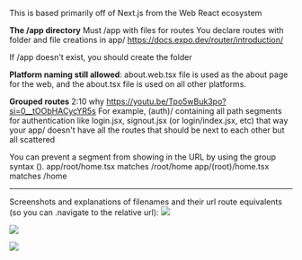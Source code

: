 
This is based primarily off of Next.js from the Web React ecosystem

**The /app directory**
Must /app with files for routes
You declare routes with folder and file creations in app/
https://docs.expo.dev/router/introduction/

If /app doesn't exist, you should create the folder

**Platform naming still allowed**:
about.web.tsx file is used as the about page for the web, and the about.tsx file is used on all other platforms.

**Grouped routes**
2:10 why
https://youtu.be/Tpo5wBuk3po?si=0__tOObHACycYR5s
For example, (auth)/ containing all path segments for authentication like login.jsx, signout.jsx (or login/index.jsx, etc) that way your app/ doesn't have all the routes that should be next to each other but all scattered

You can prevent a segment from showing in the URL by using the group syntax ().
app/root/home.tsx matches /root/home
app/(root)/home.tsx matches /home

---

Screenshots and explanations of filenames and their url route equivalents (so you can .navigate to the relative url):
![](https://i.imgur.com/k2JfOWc.png)

![](https://i.imgur.com/RUxCq7x.png)

![](https://i.imgur.com/0KSFcv1.png)
